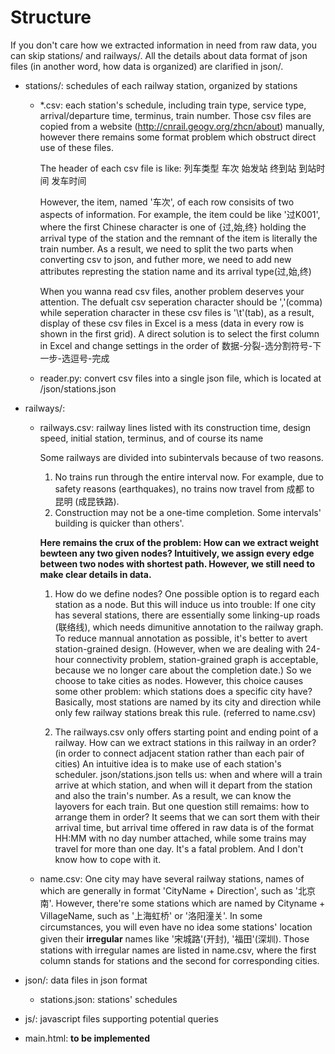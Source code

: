 # Structure

If you don't care how we extracted information in need from raw data, you can skip stations/ and railways/. All the details about data format of json files (in another word, how data is organized) are clarified in json/.

- stations/: schedules of each railway station, organized by stations
  - *.csv: each station's schedule, including train type, service type, arrival/departure time, terminus, train number. Those csv files are copied from a website (http://cnrail.geogv.org/zhcn/about) manually, however there remains some format problem which obstruct direct use of these files.

    The header of each csv file is like: 列车类型 车次 始发站 终到站 到站时间 发车时间

    However, the item, named '车次', of each row consisits of two aspects of information. For example, the item could be like '过K001', where the first Chinese character is one of {过,始,终} holding the arrival type of the station and the remnant of the item is literally the train number. As a result, we need to split the two parts when converting csv to json, and futher more, we need to add new attributes represting the station name and its arrival type(过,始,终)

    When you wanna read csv files, another problem deserves your attention. The defualt csv seperation character should be ','(comma) while seperation character in these csv files is '\t'(tab), as a result, display of these csv files in Excel is a mess (data in every row is shown in the first grid). A direct solution is to select the first column in Excel and change settings in the order of 数据-分裂-选分割符号-下一步-选逗号-完成

  - reader.py: convert csv files into a single json file, which is located at /json/stations.json

- railways/:
  - railways.csv: railway lines listed with its construction time, design speed, initial station, terminus, and of course its name
  
    Some railways are divided into subintervals because of two reasons.
      1. No trains run through the entire interval now. For example, due to safety reasons (earthquakes), no trains now travel from 成都 to 昆明 (成昆铁路).
      2. Construction may not be a one-time completion. Some intervals' building is quicker than others'.
  
    **Here remains the crux of the problem: How can we extract weight bewteen any two given nodes? Intuitively, we assign every edge between two nodes with shortest path. However, we still need to make clear details in data.**
      1. How do we define nodes? One possible option is to regard each station as a node. But this will induce us into trouble: If one city has several stations, there are essentially some linking-up roads (联络线), which needs dimunitive annotation to the railway graph. To reduce mannual annotation as possible, it's better to avert station-grained design. (However, when we are dealing with 24-hour connectivity problem, station-grained graph is acceptable, because we no longer care about the completion date.) So we choose to take cities as nodes. However, this choice causes some other problem: which stations does a specific city have? Basically, most stations are named by its city and direction while only few railway stations break this rule. (referred to name.csv)

      2. The railways.csv only offers starting point and ending point of a railway. How can we extract stations in this railway in an order? (in order to connect adjacent station rather than each pair of cities) An intuitive idea is to make use of each station's scheduler. json/stations.json tells us: when and where will a train arrive at which station, and when will it depart from the station and also the train's number. As a result, we can know the layovers for each train. But one question still remaims: how to arrange them in order? It seems that we can sort them with their arrival time, but arrival time offered in raw data is of the format HH:MM with no day number attached, while some trains may travel for more than one day. It's a fatal problem. And I don't know how to cope with it.

  - name.csv: One city may have several railway stations, names of which are generally in format 'CityName + Direction', such as '北京南'. However, there're some stations which are named by Cityname + VillageName, such as '上海虹桥' or '洛阳潼关'. In some circumstances, you will even have no idea some stations' location given their **irregular** names like '宋城路'(开封), '福田'(深圳). Those stations with irregular names are listed in name.csv, where the first column stands for stations and the second for corresponding cities.
  
- json/: data files in json format
  - stations.json: stations' schedules
- js/: javascript files supporting potential queries
- main.html: **to be implemented**
